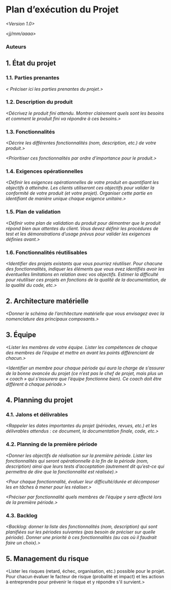  *<Nom du groupe et logo>*

# Plan d’exécution du Projet

*<Version 1.0>*

*<jj/mm/aaaa>*

### Auteurs

*<Liste des auteurs>*

## 1. État du projet

### 1.1. Parties prenantes

*< Préciser ici les parties prenantes du projet.>*

### 1.2. Description du produit

*<Décrivez le produit fini attendu. Montrer clairement quels sont les besoins et comment le produit fini va répondre à ces besoins.>*

### 1.3. Fonctionnalités

*<Décrire les différentes fonctionnalités (nom, description, etc.) de votre produit.>*

*<Prioritiser ces fonctionnalités par ordre d’importance pour le produit.>*

### 1.4. Exigences opérationnelles

*<Définir les exigences opérationnelles de votre produit en quantifiant les objectifs à atteindre. Les clients utiliseront ces objectifs pour valider la conformité de votre produit (et votre projet). Organiser cette partie en identifiant de manière unique chaque exigence unitaire.>*

### 1.5. Plan de validation

*<Définir votre plan de validation du produit pour démontrer que le produit répond bien aux attentes du client. Vous devez définir les procédures de test et les démonstrations d’usage prévus pour valider les exigences définies avant.>*

### 1.6. Fonctionnalités réutilisables

*<Identifier des projets existants que vous pourriez réutiliser. Pour chacune des fonctionnalités, indiquer les éléments que vous avez identifiés avoir les éventuelles limitations en relation avec vos objectifs. Estimer la difficulté pour réutiliser ces projets en fonctions de la qualité de la documentation, de la qualité du code, etc.>*

## 2. Architecture matérielle

*<Donner le schéma de l’architecture matérielle que vous envisagez avec la nomenclature des principaux composants.>*

## 3. Équipe

*<Lister les membres de votre équipe. Lister les compétences de chaque des membres de l’équipe et mettre en avant les points différenciant de chacun.>*

*<Identifier un membre pour chaque période qui aura la charge de s’assurer de la bonne avancée du projet (ce n’est pas le chef de projet, mais plus un « coach » qui s’assurera que l’équipe fonctionne bien). Ce coach doit être différent à chaque période.>*

## 4. Planning du projet

### 4.1. Jalons et délivrables

*<Rappeler les dates importantes du projet (périodes, revues, etc.) et les délivrables attendus : ce document, la documentation finale, code, etc.>*

### 4.2. Planning de la première période

*<Donner les objectifs de réalisation sur la première période. Lister les fonctionnalités qui seront opérationnelle à la fin de la période (nom, description) ainsi que leurs tests d’acceptation (autrement dit qu’est-ce qui permettra de dire que la fonctionnalité est réalisée).>*

*<Pour chaque fonctionnalité, évaluer leur difficulté/durée et décomposer les en tâches à mener pour les réaliser.>*

*<Préciser par fonctionnalité quels membres de l’équipe y sera affecté lors de la première période.>*

### 4.3. Backlog

*<Backlog: donner la liste des fonctionnalités (nom, description) qui sont planifiées sur les périodes suivantes (pas besoin de préciser sur quelle période). Donner une priorité à ces fonctionnalités (au cas où il faudrait faire un choix).>*

## 5. Management du risque

<Lister les risques (retard, échec, organisation, etc.) possible pour le projet. Pour chacun évaluer le facteur de risque (probalité et impact) et les actiosn à entreprendre pour prévenir le risque et y répondre s'il survient.>

 

 